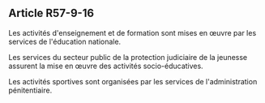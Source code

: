 Article R57-9-16
----
Les activités d'enseignement et de formation sont mises en œuvre par les
services de l'éducation nationale.

Les services du secteur public de la protection judiciaire de la jeunesse
assurent la mise en œuvre des activités socio-éducatives.

Les activités sportives sont organisées par les services de l'administration
pénitentiaire.
